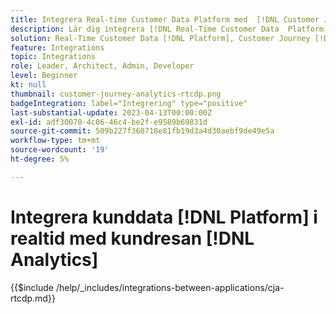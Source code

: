 ```yaml
---
title: Integrera Real-time Customer Data Platform med  [!DNL Customer Journey Analytics]
description: Lär dig integrera [!DNL Real-Time Customer Data  Platform] med [!DNL Customer Journey Analytics].
solution: Real-Time Customer Data [!DNL Platform], Customer Journey [!DNL Analytics]
feature: Integrations
topic: Integrations
role: Leader, Architect, Admin, Developer
level: Beginner
kt: null
thumbnail: customer-journey-analytics-rtcdp.png
badgeIntegration: label="Integrering" type="positive"
last-substantial-update: 2023-04-13T00:00:00Z
exl-id: adf30070-4c06-46c4-be2f-e9589b69831d
source-git-commit: 509b227f360718e81fb19d3a4d30aebf9de49e5a
workflow-type: tm+mt
source-wordcount: '19'
ht-degree: 5%

---
```


# Integrera kunddata [!DNL Platform] i realtid med kundresan [!DNL Analytics]

{{$include /help/_includes/integrations-between-applications/cja-rtcdp.md}}
